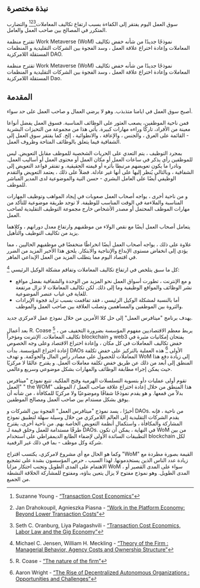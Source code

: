 

## نبذة مختصرة

سوق العمل اليوم يفتقر إلى الكفاءة بسبب ارتفاع تكاليف المعاملات[^1][^2][^3]</sup> والتضارب المتكرر في المصالح بين صاحب العمل والعامل.

تقترح منظمة Work Metaverse (WoM) نموذجًا جديدًا من شأنه خفض تكاليف المعاملات وإعادة اختراع علاقة العمل ، وسد الفجوة بين الشركات التقليدية و المنظمات المستقلة اللامركزية DAO.

تقترح منظمة Work Metaverse (WoM) نموذجًا جديدًا من شأنه خفض تكاليف المعاملات وإعادة اختراع علاقة العمل ، وسد الفجوة بين الشركات التقليدية و المنظمات المستقلة اللامركزية Dao.

## المقدمة

أصبح سوق العمل في ايامنا متذبذب. وهو لا يرضي العمال و صاحب العمل على حد سواء.

فمن ناحية الموظفين، يصعب العثور على الوظائف المناسبة. فسوق العمل يفضل أنواعا معينة من الأفراد، تاركًا وراءه مهارات كبيرة. يأتي هذا من مجموعة من التحيزات البشرية - القائمة على العرق ، والجنس ، والإعاقة ، والانطوائية ، إلخ. كما يفتقر سوق العمل إلى الشفافية فيما يتعلق بالوظائف المتاحة وظروف العمل.

بمجرد التوظيف ، يتم التعدي على الحريات الشخصية للموظف مقابل التعويض. ليس للموظفين رأي يذكر في ساعات العمل أو مكان العمل أو محتوى العمل أو أساليب العمل. ونادرا ما يكون تعويضهم مرتبطا بأثره أو قيمته الحقيقية. و تفتقر قواعد التعويض إلى الشفافية ، وبالتالي يُنظر إليها على أنها غير عادلة. فضلاً على ذلك ، يعتمد التعويض والتقدم الوظيفي أيضًا على العامل البشري - حسن النية والموضوعية لدى المدير المباشر للموظف.

و من ناحية أخرى ، يواجه أصحاب العمل صعوبات في إيجاد المواهب وتوظيف المهارات المناسبة والملاءمة في الوقت المناسب للوظيفة. لا توجد طريقة موضوعية للتأكد من مهارات الموظف المحتمل أو مصدر الأشخاص خارج مجموعة التوظيف التقليدية لصاحب العمل.

يتعامل أصحاب العمل أيضًا مع نقص الولاء من موظفيهم وارتفاع معدل دورانهم ، وكلاهما يزيد من تكاليف التوظيف والتأهيل.

علاوة على ذلك ، يواجه أصحاب العمل أيضًا انخراطًا منخفضًا في موظفيهم الحاليين ، مما يؤدي إلى انخفاض مستوى الإبداع والإنتاجية والابتكار. يلحق هذا الأخير المزيد من الضرر في اقتصاد اليوم مما يتطلب المزيد من العمل الإبداعي الماهر.

كل ما سبق يتلخص في ارتفاع تكاليف المعاملات وتفاقم مشكلة الوكيل الرئيسي [^4]:

- و مع الإنترنت ، تطورت أسواق العمل نحو المزيد من الوحدة والشفافية بفضل مواقع نشر الوظائف والمواقع الوظيفية وما إلى ذلك. لكن تكاليف المعاملات لا تزال مرتفعة للغاية في غياب عنصر الموضوعية.
- أما بالنسبة لمشكلة الوكيل الرئيسي ، فقد تفاقمت بسبب تزايد فجوة الإيرادات والثروة بين الموظفين والمساهمين وتصلب العلاقة بين صاحب العمل والموظف.

يهدف برنامج "ميتافرس العمل" إلى حل كلا الأمرين من خلال نموذج عمل لامركزي جديد.

بعد أعمال R. Coase [^5] ، يربط معظم الاقتصاديين مفهوم المؤسسة بضرورة التخفيف من تكاليف المعاملات. الإنترنت ومؤخراً blockchain و web3 يفتحان إمكانيات مثيرة في خفض تكاليف المعاملات في كل مكان ، وإعادة اختراع الاقتصاد وعلى وجه الخصوص إعادة اختراع المؤسسة. بدأت DAOs الأولى [^6] هذه العملية بالتركيز على خفض تكلفة المعاملات للحصول على مصادر رأس المال والحوكمة. و تهدف WoM إلى زيادة دفع هذا المنطق إلى أبعد من ذلك عن طريق خفض تكلفة معاملات العمل. و يقترح عالمًا لا مركزيًا حيث يمكن إجراء مطابقة الوظائف والمهارات بشكل موضوعي وسريع وعالمي.

تقوم أولى عمليات دأو بتسوية التسلسلات الهرمية وفتح الملكية. تتبع نموذج "ميتافرس العمل" " the WOM" هذا المنطق من خلال إعادة اختراع علاقة صاحب العمل / الموظف بدلاً من قمعها. و هو يقدم نموذجًا شفافًا وموضوعيًا ولا مركزيًا للمكافأة ، من شأنه أن يوفق بشكل مستدام بين صاحب العمل ومصالح الموظفين.

أخيرًا ، يسد نموذج "ميتافرس العمل" الفجوة بين الشركات و DAOs. من ناحية ، فإنه يقدم الشركات التقليدية إلى العالم اللامركزي من خلال وسيلة سهلة لتطبيق نموذج المشاركة والمكافأة ، واستكمال أنظمة التعويض الخاصة بهم. من ناحية أخرى، يقترح طرقًا مستدامة للعمل وخلق قيمة لـ DAOs. في النهاية ، يمكن أن تكون WoM من بين التطبيقات السائدة الأولى لإضفاء الطابع الديمقراطي على استخدام blockchain لكل شركة وكل موظف - بما في ذلك غير الرقمية.

وكما هو الحال مع أي مشروع لامركزي، يكتسب اقتراح "WoM" القيمة بصورة مطردة مع زيادة عدد الناس الذين يستخدمونها. لهذا السبب ، حرص المؤسسون بشدة على تشجيع الاهتمام على المدى الطويل وتجنب احتكار مزايا WoM ، سواء على المدى القصير أو المدى الطويل. وهو نموذج مفتوح لا يزال يتعين بناؤه، ومفتوح للمشاركة الخلاقة النشطة من الجميع.


[^1]: Suzanne Young - [“Transaction Cost Economics”](https://www.academia.edu/24703426/Transaction_Cost_Economics)
[^2]: Jan Drahokoupil, Agnieszka Piasna - [“Work in the Platform Economy: Beyond Lower Transaction Costs”](https://www.intereconomics.eu/contents/year/2017/number/6/article/work-in-the-platform-economy-beyond-lower-transaction-costs.html)
[^3]: Seth C. Oranburg, Liya Palagashvili - [“Transaction Cost Economics, Labor Law and the Gig Economy”](https://dsc.duq.edu/cgi/viewcontent.cgi?article=1115&context=law-faculty-scholarship)
[^4]: Michael C. Jensen, William H. Meckling - [“Theory of the Firm : Managerial Behavior, Agency Costs and Ownership Structure”](https://www.sfu.ca/~wainwrig/Econ400/jensen-meckling.pdf)
[^5]: R. Coase - [“The nature of the firm”](http://econdse.org/wp-content/uploads/2014/09/firm-coase.pdf)
[^6]: Aaron Wright - [“The Rise of Decentralized Autonomous Organizations : Opportunities and Challenges”](https://stanford-jblp.pubpub.org/pub/rise-of-daos/release/1)

